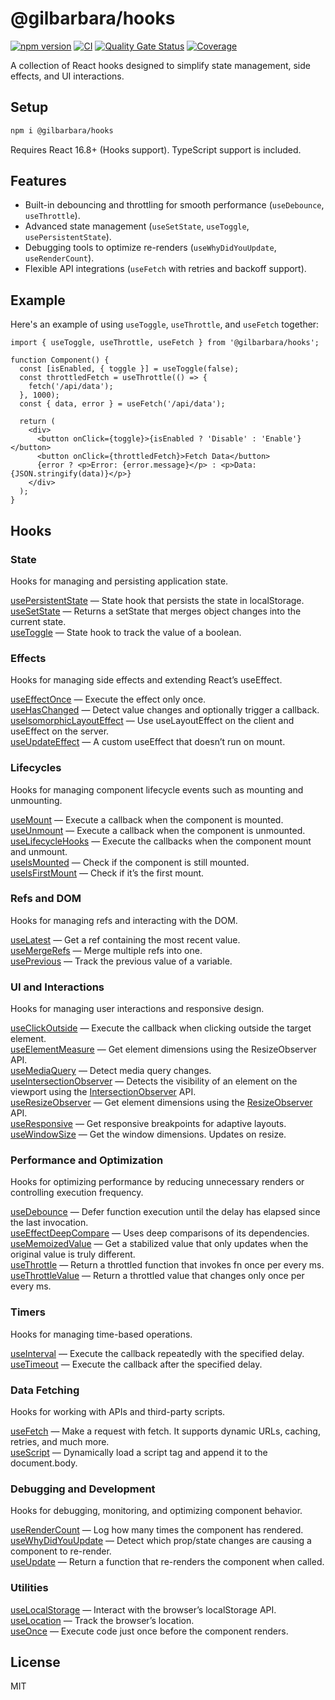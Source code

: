 # @gilbarbara/hooks

[![npm version](https://badge.fury.io/js/%40gilbarbara%2Fhooks.svg)](https://badge.fury.io/js/%40gilbarbara%2Fhooks) [![CI](https://github.com/gilbarbara/hooks/actions/workflows/main.yml/badge.svg)](https://github.com/gilbarbara/hooks/actions/workflows/main.yml) [![Quality Gate Status](https://sonarcloud.io/api/project_badges/measure?project=gilbarbara_hooks&metric=alert_status)](https://sonarcloud.io/summary/new_code?id=gilbarbara_hooks) [![Coverage](https://sonarcloud.io/api/project_badges/measure?project=gilbarbara_hooks&metric=coverage)](https://sonarcloud.io/summary/new_code?id=gilbarbara_hooks)

A collection of React hooks designed to simplify state management, side effects, and UI interactions.

## Setup

```bash
npm i @gilbarbara/hooks
```

Requires React 16.8+ (Hooks support). TypeScript support is included.

## Features

- Built-in debouncing and throttling for smooth performance (`useDebounce`, `useThrottle`).
- Advanced state management (`useSetState`, `useToggle`, `usePersistentState`).
- Debugging tools to optimize re-renders (`useWhyDidYouUpdate`, `useRenderCount`).
- Flexible API integrations (`useFetch` with retries and backoff support).

## Example

Here's an example of using `useToggle`, `useThrottle`, and `useFetch` together:

```tsx
import { useToggle, useThrottle, useFetch } from '@gilbarbara/hooks';

function Component() {
  const [isEnabled, { toggle }] = useToggle(false);
  const throttledFetch = useThrottle(() => {
    fetch('/api/data');
  }, 1000);
  const { data, error } = useFetch('/api/data');

  return (
    <div>
      <button onClick={toggle}>{isEnabled ? 'Disable' : 'Enable'}</button>
      <button onClick={throttledFetch}>Fetch Data</button>
      {error ? <p>Error: {error.message}</p> : <p>Data: {JSON.stringify(data)}</p>}
    </div>
  );
}
```

## Hooks

### State

Hooks for managing and persisting application state.

[usePersistentState](docs/usePersistentState) — State hook that persists the state in localStorage.  
[useSetState](docs/useSetState.md) — Returns a setState that merges object changes into the current state.  
[useToggle](docs/useToggle.md) — State hook to track the value of a boolean.

### Effects

Hooks for managing side effects and extending React’s useEffect.

[useEffectOnce](docs/useEffectOnce.md) — Execute the effect only once.  
[useHasChanged](docs/useHasChanged.md) — Detect value changes and optionally trigger a callback.  
[useIsomorphicLayoutEffect](docs/useIsomorphicLayoutEffect.md) — Use useLayoutEffect on the client and useEffect on the server.  
[useUpdateEffect](docs/useUpdateEffect.md) — A custom useEffect that doesn’t run on mount.  

### Lifecycles

Hooks for managing component lifecycle events such as mounting and unmounting.

[useMount](docs/useMount.md) — Execute a callback when the component is mounted.  
[useUnmount](docs/useUnmount.md) — Execute a callback when the component is unmounted.  
[useLifecycleHooks](docs/useLifecycleHooks) — Execute the callbacks when the component mount and unmount.  
[useIsMounted](docs/useIsMounted.md) — Check if the component is still mounted.  
[useIsFirstMount](docs/useIsFirstMount.md) — Check if it’s the first mount.  

### Refs and DOM

Hooks for managing refs and interacting with the DOM.

[useLatest](docs/useLatest.md) — Get a ref containing the most recent value.  
[useMergeRefs](docs/useMergeRefs.md) — Merge multiple refs into one.  
[usePrevious](docs/usePrevious.md) — Track the previous value of a variable.

### UI and Interactions

Hooks for managing user interactions and responsive design.

[useClickOutside](docs/useClickOutside.md) — Execute the callback when clicking outside the target element.  
[useElementMeasure](docs/useElementMeasure) — Get element dimensions using the ResizeObserver API.  
[useMediaQuery](docs/useMediaQuery.md) — Detect media query changes.  
[useIntersectionObserver](docs/useIntersectionObserver.md) — Detects the visibility of an element on the viewport using the [IntersectionObserver](https://developer.mozilla.org/en-US/docs/Web/API/Intersection_Observer_API) API.  
[useResizeObserver](docs/useResizeObserver.md) — Get element dimensions using the [ResizeObserver](https://developer.mozilla.org/en-US/docs/Web/API/ResizeObserver) API.  
[useResponsive](docs/useResponsive.md) — Get responsive breakpoints for adaptive layouts.  
[useWindowSize](docs/useWindowSize.md) — Get the window dimensions. Updates on resize.

### Performance and Optimization

Hooks for optimizing performance by reducing unnecessary renders or controlling execution frequency.

[useDebounce](docs/useDebounce.md) — Defer function execution until the delay has elapsed since the last invocation.  
[useEffectDeepCompare](docs/useEffectDeepCompare.md) — Uses deep comparisons of its dependencies.  
[useMemoizedValue](docs/useMemoizedValue) — Get a stabilized value that only updates when the original value is truly different.  
[useThrottle](docs/useThrottle.md) — Return a throttled function that invokes fn once per every ms.  
[useThrottleValue](docs/useThrottleValue.md) — Return a throttled value that changes only once per every ms.

### Timers

Hooks for managing time-based operations.

[useInterval](docs/useInterval.md) — Execute the callback repeatedly with the specified delay.  
[useTimeout](docs/useTimeout.md) — Execute the callback after the specified delay.

### Data Fetching

Hooks for working with APIs and third-party scripts.

[useFetch](docs/useFetch.md) — Make a request with fetch. It supports dynamic URLs, caching, retries, and much more.  
[useScript](docs/useScript.md) — Dynamically load a script tag and append it to the document.body.


### Debugging and Development

Hooks for debugging, monitoring, and optimizing component behavior.

[useRenderCount](docs/useRenderCount.md) — Log how many times the component has rendered.  
[useWhyDidYouUpdate](docs/useWhyDidYouUpdate.md) — Detect which prop/state changes are causing a component to re-render.  
[useUpdate](docs/useUpdate.md) — Return a function that re-renders the component when called.

### Utilities
[useLocalStorage](docs/useLocalStorage.md) — Interact with the browser’s localStorage API.  
[useLocation](docs/useLocation.md) — Track the browser’s location.  
[useOnce](docs/useOnce) — Execute code just once before the component renders.

## License

MIT
